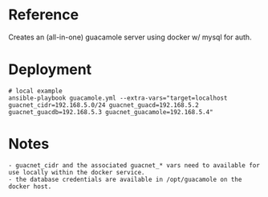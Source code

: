 # Reference
Creates an (all-in-one) guacamole server using docker w/ mysql for auth.

# Deployment
```
# local example
ansible-playbook guacamole.yml --extra-vars="target=localhost guacnet_cidr=192.168.5.0/24 guacnet_guacd=192.168.5.2 guacnet_guacdb=192.168.5.3 guacnet_guacamole=192.168.5.4"
```

# Notes
```
- guacnet_cidr and the associated guacnet_* vars need to available for use locally within the docker service.
- the database credentials are available in /opt/guacamole on the docker host.
```
